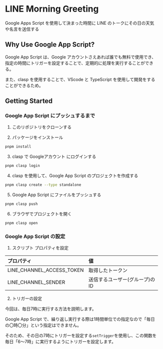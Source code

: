 # LINE Morning Greeting

Google Apps Script を使用して決まった時間に LINE のトークにその日の天気や名言を送信する

## Why Use Google App Script?

Google App Script は、Google アカウントさえあれば誰でも無料で使用でき、指定の時間にトリガーを設定することで、定期的に処理を実行することができる。

また、clasp を使用することで、VScode と TypeScript を使用して開発をすることができるため。

## Getting Started

### Google App Script にプッシュするまで

1. このリポジトリをクローンする

2. パッケージをインストール

```bash
pnpm install
```

3. clasp で Googleアカウント にログインする

```bash
pnpm clasp login
```

4. clasp を使用して、Google App Script のプロジェクトを作成する

```bash
pnpm clasp create --type standalone
```

5. Google App Script にファイルをプッシュする

```bash
pnpm clasp push
```

6. ブラウザでプロジェクトを開く

```bash
pnpm clasp open
```

### Google App Script の設定

1. スクリプト プロパティを設定

|プロパティ|値|
|:--|:--|
|LINE_CHANNEL_ACCESS_TOKEN|取得したトークン|
|LINE_CHANNEL_SENDER|送信するユーザー(グループ)のID

2. トリガーの設定

今回は、毎日7時に実行する方法を説明します。

Google App Script で、繰り返し実行する際は1時間単位での指定なので「毎日の〇時〇分」という指定はできません。

そのため、その日の7時にトリガーを設定する`setTrigger`を使用し、この関数を毎日「6〜7時」に実行するようにトリガーを設定します。
